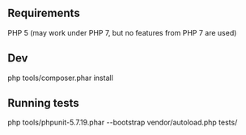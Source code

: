 ## Requirements

PHP 5 (may work under PHP 7, but no features from PHP 7 are used)

## Dev

php tools/composer.phar install

## Running tests

php tools/phpunit-5.7.19.phar --bootstrap vendor/autoload.php tests/
